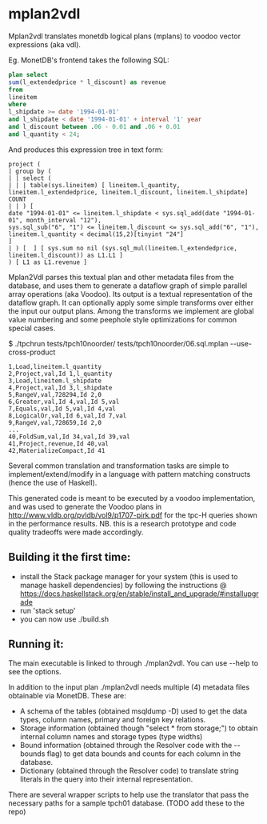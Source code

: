 # mplan2vdl
Mplan2vdl translates  monetdb logical plans (mplans) to voodoo vector expressions (aka vdl).

Eg. MonetDB's frontend takes the following SQL:

```sql
plan select
sum(l_extendedprice * l_discount) as revenue
from
lineitem
where
l_shipdate >= date '1994-01-01'
and l_shipdate < date '1994-01-01' + interval '1' year
and l_discount between .06 - 0.01 and .06 + 0.01
and l_quantity < 24;
```
And produces this expression tree in text form:

```
project (
| group by (
| | select (
| | | table(sys.lineitem) [ lineitem.l_quantity,  lineitem.l_extendedprice, lineitem.l_discount, lineitem.l_shipdate] COUNT 
| | ) [ 
date "1994-01-01" <= lineitem.l_shipdate < sys.sql_add(date "1994-01-01", month_interval "12"),
sys.sql_sub("6", "1") <= lineitem.l_discount <= sys.sql_add("6", "1"), 
lineitem.l_quantity < decimal(15,2)[tinyint "24"]
]
| ) [  ] [ sys.sum no nil (sys.sql_mul(lineitem.l_extendedprice, lineitem.l_discount)) as L1.L1 ]
) [ L1 as L1.revenue ]
```

Mplan2Vdl parses this textual plan and other metadata files from the database, and uses them to generate a dataflow graph of simple parallel array operations (aka Voodoo).  Its output is a textual representation of the dataflow graph. 
It can optionally apply some simple transforms over either the input our output plans.  Among the transforms we implement are global value numbering and some peephole style optimizations for common special cases.

$ ./tpchrun tests/tpch10noorder/ tests/tpch10noorder/06.sql.mplan --use-cross-product

```
1,Load,lineitem.l_quantity
2,Project,val,Id 1,l_quantity
3,Load,lineitem.l_shipdate
4,Project,val,Id 3,l_shipdate
5,RangeV,val,728294,Id 2,0
6,Greater,val,Id 4,val,Id 5,val
7,Equals,val,Id 5,val,Id 4,val
8,LogicalOr,val,Id 6,val,Id 7,val
9,RangeV,val,728659,Id 2,0
...
40,FoldSum,val,Id 34,val,Id 39,val
41,Project,revenue,Id 40,val
42,MaterializeCompact,Id 41
```

Several common translation and transformation tasks are simple to implement/extend/modify in a language with pattern matching constructs (hence the use of Haskell).

This generated code is meant to be executed by a voodoo implementation, and was used to generate the Voodoo plans in http://www.vldb.org/pvldb/vol9/p1707-pirk.pdf for the tpc-H queries shown in the performance results. NB. this is a research prototype and code quality tradeoffs were made accordingly.

## Building it the first time:
* install the Stack package manager for your system (this is used to manage haskell dependencies)
by following the instructions @ https://docs.haskellstack.org/en/stable/install_and_upgrade/#installupgrade
* run 'stack setup'
* you can now use ./build.sh 

## Running it:
The main executable is linked to through ./mplan2vdl. You can use --help to see the options.

In addition to the input plan ./mplan2vdl needs multiple (4) metadata files obtainable via MonetDB.
These are:
* A schema of the tables (obtained msqldump -D) used to get the data types, column names, primary and foreign key relations.
* Storage information (obtained though "select * from storage;") to obtain internal column names and storage types (type widths)
* Bound information (obtained through the Resolver code with the --bounds flag) to get data bounds and counts for each column in the database.
* Dictionary (obtained through the Resolver code) to translate string literals in the query into their internal representation.

There are several wrapper scripts to help use the translator that pass the necessary paths for 
a sample tpch01 database. (TODO add these to the repo)
